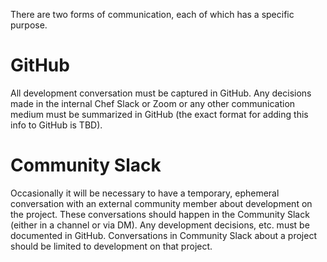 There are two forms of communication, each of which has a specific purpose.

# GitHub

All development conversation must be captured in GitHub. Any decisions made in the internal Chef Slack or Zoom or any other communication medium must be summarized in GitHub (the exact format for adding this info to GitHub is TBD).

# Community Slack

Occasionally it will be necessary to have a temporary, ephemeral conversation with an external community member about development on the project. These conversations should happen in the Community Slack (either in a channel or via DM). Any development decisions, etc. must be documented in GitHub. Conversations in Community Slack about a project should be limited to development on that project.